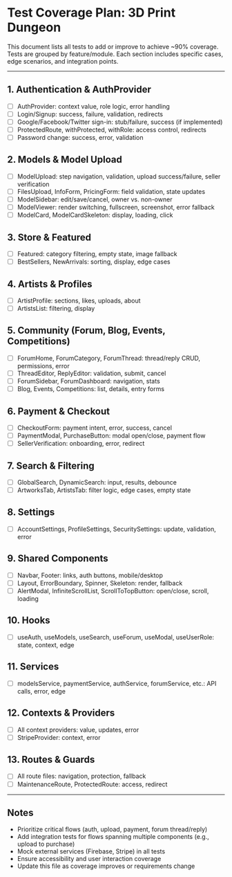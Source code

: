 # Test Coverage Plan: 3D Print Dungeon

This document lists all tests to add or improve to achieve ~90% coverage. Tests are grouped by feature/module. Each section includes specific cases, edge scenarios, and integration points.

---

## 1. Authentication & AuthProvider
- [ ] AuthProvider: context value, role logic, error handling
- [ ] Login/Signup: success, failure, validation, redirects
- [ ] Google/Facebook/Twitter sign-in: stub/failure, success (if implemented)
- [ ] ProtectedRoute, withProtected, withRole: access control, redirects
- [ ] Password change: success, error, validation

## 2. Models & Model Upload
- [ ] ModelUpload: step navigation, validation, upload success/failure, seller verification
- [ ] FilesUpload, InfoForm, PricingForm: field validation, state updates
- [ ] ModelSidebar: edit/save/cancel, owner vs. non-owner
- [ ] ModelViewer: render switching, fullscreen, screenshot, error fallback
- [ ] ModelCard, ModelCardSkeleton: display, loading, click

## 3. Store & Featured
- [ ] Featured: category filtering, empty state, image fallback
- [ ] BestSellers, NewArrivals: sorting, display, edge cases

## 4. Artists & Profiles
- [ ] ArtistProfile: sections, likes, uploads, about
- [ ] ArtistsList: filtering, display

## 5. Community (Forum, Blog, Events, Competitions)
- [ ] ForumHome, ForumCategory, ForumThread: thread/reply CRUD, permissions, error
- [ ] ThreadEditor, ReplyEditor: validation, submit, cancel
- [ ] ForumSidebar, ForumDashboard: navigation, stats
- [ ] Blog, Events, Competitions: list, details, entry forms

## 6. Payment & Checkout
- [ ] CheckoutForm: payment intent, error, success, cancel
- [ ] PaymentModal, PurchaseButton: modal open/close, payment flow
- [ ] SellerVerification: onboarding, error, redirect

## 7. Search & Filtering
- [ ] GlobalSearch, DynamicSearch: input, results, debounce
- [ ] ArtworksTab, ArtistsTab: filter logic, edge cases, empty state

## 8. Settings
- [ ] AccountSettings, ProfileSettings, SecuritySettings: update, validation, error

## 9. Shared Components
- [ ] Navbar, Footer: links, auth buttons, mobile/desktop
- [ ] Layout, ErrorBoundary, Spinner, Skeleton: render, fallback
- [ ] AlertModal, InfiniteScrollList, ScrollToTopButton: open/close, scroll, loading

## 10. Hooks
- [ ] useAuth, useModels, useSearch, useForum, useModal, useUserRole: state, context, edge

## 11. Services
- [ ] modelsService, paymentService, authService, forumService, etc.: API calls, error, edge

## 12. Contexts & Providers
- [ ] All context providers: value, updates, error
- [ ] StripeProvider: context, error

## 13. Routes & Guards
- [ ] All route files: navigation, protection, fallback
- [ ] MaintenanceRoute, ProtectedRoute: access, redirect

---

## Notes
- Prioritize critical flows (auth, upload, payment, forum thread/reply)
- Add integration tests for flows spanning multiple components (e.g., upload to purchase)
- Mock external services (Firebase, Stripe) in all tests
- Ensure accessibility and user interaction coverage
- Update this file as coverage improves or requirements change 